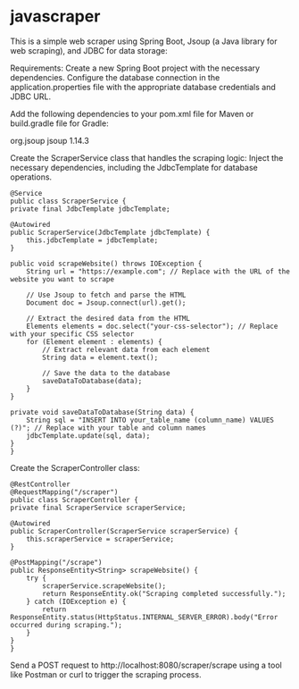 # javascraper

This is a simple web scraper using Spring Boot, Jsoup (a Java library for web scraping), and JDBC for data storage:

Requirements:
Create a new Spring Boot project with the necessary dependencies.
Configure the database connection in the application.properties file with the appropriate database credentials and JDBC URL.

Add the following dependencies to your pom.xml file for Maven or build.gradle file for Gradle:
<!-- Jsoup for web scraping -->
<dependency>
    <groupId>org.jsoup</groupId>
    <artifactId>jsoup</artifactId>
    <version>1.14.3</version>
</dependency>

<!-- JDBC driver for your specific database -->
<!-- Add the appropriate dependency for your database -->
Create the ScraperService class that handles the scraping logic:
Inject the necessary dependencies, including the JdbcTemplate for database operations.

    @Service
    public class ScraperService {
    private final JdbcTemplate jdbcTemplate;

    @Autowired
    public ScraperService(JdbcTemplate jdbcTemplate) {
        this.jdbcTemplate = jdbcTemplate;
    }

    public void scrapeWebsite() throws IOException {
        String url = "https://example.com"; // Replace with the URL of the website you want to scrape

        // Use Jsoup to fetch and parse the HTML
        Document doc = Jsoup.connect(url).get();

        // Extract the desired data from the HTML
        Elements elements = doc.select("your-css-selector"); // Replace with your specific CSS selector
        for (Element element : elements) {
            // Extract relevant data from each element
            String data = element.text();

            // Save the data to the database
            saveDataToDatabase(data);
        }
    }

    private void saveDataToDatabase(String data) {
        String sql = "INSERT INTO your_table_name (column_name) VALUES (?)"; // Replace with your table and column names
        jdbcTemplate.update(sql, data);
    }
    }

Create the ScraperController class:

    @RestController
    @RequestMapping("/scraper")
    public class ScraperController {
    private final ScraperService scraperService;

    @Autowired
    public ScraperController(ScraperService scraperService) {
        this.scraperService = scraperService;
    }

    @PostMapping("/scrape")
    public ResponseEntity<String> scrapeWebsite() {
        try {
            scraperService.scrapeWebsite();
            return ResponseEntity.ok("Scraping completed successfully.");
        } catch (IOException e) {
            return ResponseEntity.status(HttpStatus.INTERNAL_SERVER_ERROR).body("Error occurred during scraping.");
        }
    }
    }

Send a POST request to http://localhost:8080/scraper/scrape using a tool like Postman or curl to trigger the scraping process.
